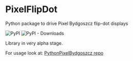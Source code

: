 # PixelFlipDot
Python package to drive Pixel Bydgoszcz flip-dot displays

![PyPI](https://img.shields.io/pypi/v/pixel-flipdot?label=pypi%20package)
![PyPI - Downloads](https://img.shields.io/pypi/dm/pixel-flipdot)

Library in very alpha stage.

For usage look at: [PythonPixelBydgoszcz repo](https://github.com/domints/PythonPixelBydgoszcz)